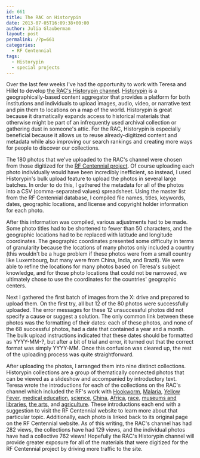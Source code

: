 ```yaml
---
id: 661
title: The RAC on Historypin
date: 2013-07-05T16:09:38+00:00
author: Julia Glauberman
layout: post
permalink: /?p=661
categories:
  - RF Centennial
tags:
  - Historypin
  - special projects
---
```

Over the last few weeks I've had the opportunity to work with Teresa and Hillel to develop [the RAC's Historypin channel](https://www.historypin.org/en/rockefeller-archive-center-s-collection/geo/37.143056,-77.028164,5/bounds/27.13765,-86.006054,45.981915,-68.050274/paging/1). [Historypin](http://www.historypin.com/) is a geographically-based content aggregator that provides a platform for both institutions and individuals to upload images, audio, video, or narrative text and pin them to locations on a map of the world. Historypin is great because it dramatically expands access to historical materials that otherwise might be part of an infrequently used archival collection or gathering dust in someone's attic. For the RAC, Historypin is especially beneficial because it allows us to reuse already-digitized content and metadata while also improving our search rankings and creating more ways for people to discover our collections.<!--more-->

The 180 photos that we've uploaded to the RAC's channel were chosen from those digitized for the [RF Centennial project](https://rockfound.rockarch.org/). Of course uploading each photo individually would have been incredibly inefficient, so instead, I used Historypin's bulk upload feature to upload the photos in several large batches. In order to do this, I gathered the metadata for all of the photos into a CSV (comma-separated values) spreadsheet. Using the master list from the RF Centennial database, I compiled file names, titles, keywords, dates, geographic locations, and license and copyright holder information for each photo.

After this information was compiled, various adjustments had to be made. Some photo titles had to be shortened to fewer than 50 characters, and the geographic locations had to be replaced with latitude and longitude coordinates. The geographic coordinates presented some difficulty in terms of granularity because the locations of many photos only included a country (this wouldn't be a huge problem if these photos were from a small country like Luxembourg, but many were from China, India, and Brazil). We were able to refine the locations for many photos based on Teresa's subject knowledge, and for those photo locations that could not be narrowed, we ultimately chose to use the coordinates for the countries' geographic centers.

Next I gathered the first batch of images from the X: drive and prepared to upload them. On the first try, all but 12 of the 80 photos were successfully uploaded. The error messages for these 12 unsuccessful photos did not specify a cause or suggest a solution. The only common link between these photos was the formatting of their dates: each of these photos, and none of the 68 successful photos, had a date that contained a year and a month. The bulk upload instructions indicated that these dates should be formatted as YYYY-MM-?, but after a bit of trial and error, it turned out that the correct format was simply YYYY-MM. Once this confusion was cleared up, the rest of the uploading process was quite straightforward.

After uploading the photos, I arranged them into nine distinct collections. Historypin collections are a group of thematically connected photos that can be viewed as a slideshow and accompanied by introductory text. Teresa wrote the introductions for each of the collections on the RAC's channel which included the RF's work with [Hookworm](http://www.historypin.com/collections/view/27597019/title/Eradicating%20Hookworm/), [Malaria](http://www.historypin.com/collections/view/27698013/title/Fighting%20Malaria/), [Yellow Fever](http://www.historypin.com/collections/view/27638008/title/Yellow%20Fever/), [medical education](http://www.historypin.com/collections/view/27701038/title/Medical%20Education/), [science](http://www.historypin.com/collections/view/5735224449171456/title/Science%20and%20the%20Rockefeller%20Foundation/), [China](http://www.historypin.com/collections/view/6222548618444800/title/The%20Rockefeller%20Foundation%20and%20China/), [Africa](http://www.historypin.com/collections/view/5780845591789568/title/The%20Rockefeller%20Foundation%20and%20Africa/), [race](http://www.historypin.com/collections/view/29609024/title/Race%20and%20the%20Rockefeller%20Foundation/), [museums and libraries](http://www.historypin.com/collections/view/29687003/title/Museums,%20Libraries%20and%20the%20Rockefeller%20Foundation/), [the arts](http://www.historypin.com/collections/view/29764086/title/Arts%20and%20the%20Rockefeller%20Foundation/), and [agriculture](http://www.historypin.com/collections/view/29656010/title/The%20Rockefeller%20Foundation%20and%20the%20Transformation%20of%20Agriculture/). These introductions each end with a suggestion to visit the RF Centennial website to learn more about that particular topic. Additionally, each photo is linked back to its original page on the RF Centennial website. As of this writing, the RAC's channel has had 282 views, the collections have had 129 views, and the individual photos have had a collective 762 views! Hopefully the RAC's Historypin channel will provide greater exposure for all of the materials that were digitized for the RF Centennial project by driving more traffic to the site.
